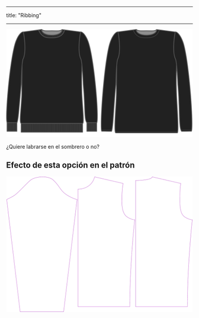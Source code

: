 - - -
title: "Ribbing"
- - -

![Tejido acanalado](ribbing.svg)

¿Quiere labrarse en el sombrero o no?

## Efecto de esta opción en el patrón

![Esta imagen muestra el efecto de esta opción superponiendo varias variantes que tienen un valor diferente para esta opción](sven_ribbing_sample.svg "Efecto de esta opción en el patrón")
